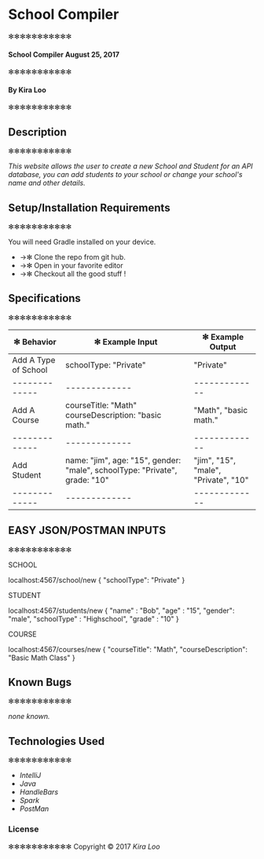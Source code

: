 # School Compiler
✻✻✻✻✻✻✻✻✻✻✻

#### School Compiler August 25, 2017
✻✻✻✻✻✻✻✻✻✻✻

#### By Kira Loo
✻✻✻✻✻✻✻✻✻✻✻

## Description
✻✻✻✻✻✻✻✻✻✻✻

_This website allows the user to create a new School and Student for an API database, you can add students to your school or change your school's name and other details._

## Setup/Installation Requirements
✻✻✻✻✻✻✻✻✻✻✻

You will need Gradle installed on your device.

* ->✻ Clone the repo from git hub.
* ->✻ Open in your favorite editor
* ->✻ Checkout all the good stuff !

## Specifications
✻✻✻✻✻✻✻✻✻✻✻

| ✻ Behavior      | ✻ Example Input      | ✻ Example Output       |
| ------------- |	------------- |	------------- |
| Add A Type of School | schoolType: "Private" | "Private" |
| ------------- |	------------- |	------------- |
| Add A Course | courseTitle: "Math" courseDescription: "basic math." | "Math", "basic math." |
| ------------- |	------------- |	------------- |
| Add Student | name: "jim", age: "15", gender: "male", schoolType: "Private", grade: "10" | "jim", "15", "male", "Private", "10" |
| ------------- |	------------- |	------------- |

## EASY JSON/POSTMAN INPUTS 
✻✻✻✻✻✻✻✻✻✻✻


SCHOOL

localhost:4567/school/new
{
"schoolType": "Private"
}

STUDENT

localhost:4567/students/new
{
  "name" : "Bob",
  "age" : "15",
  "gender": "male",
  "schoolType" : "Highschool",
  "grade" : "10"
}

COURSE

localhost:4567/courses/new
{
  "courseTitle": "Math",
  "courseDescription": "Basic Math Class"
}

## Known Bugs
✻✻✻✻✻✻✻✻✻✻✻

_none known._

## Technologies Used
✻✻✻✻✻✻✻✻✻✻✻

* _IntelliJ_
* _Java_
* _HandleBars_
* _Spark_
* _PostMan_


### License
✻✻✻✻✻✻✻✻✻✻✻
Copyright &copy; 2017 _Kira Loo_
